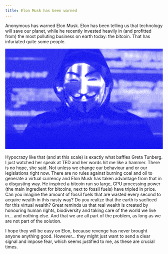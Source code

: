 ```yaml
---
title: Elon Musk has been warned
---
```


Anonymous has warned Elon Musk. Elon has been telling us that technology will save our planet, while he recently invested heavily in (and profitted from) the most polluting business on earth today: the bitcoin. That has infuriated quite some people.

![Anonymous has warned Elon Musk](/uploads/anon.png)

Hypocrazy like that (and at this scale) is exactly what baffles Greta Tunberg. I just watched her speak at TED and her words hit me like a hammer. There is no hope, she said. Not unless we change our behaviour and or our legislations right now. There are no rules against burning coal and oil to generate a virtual currency and Elon Musk has taken advantage from that in a disgusting way. He inspired a bitcoin run so large, GPU processing power (the main ingredient for bitcoins, next to fossil fuels) have tripled in price. Can you imagine the amount of fossil fuels that are wasted every second to acquire wealth in this nasty way? Do you realize that the earth is sacficed for this virtual wealth? Great reminds us that real wealth is created by honouring human rights, biodiversity and taking care of the world we live in... and nothing else. And that we are all part of the problem, as long as we are not part of the solution. 

I hope they will be easy on Elon, because revenge has never brought anyone anything good. However... they might just want to send a clear signal and impose fear, which seems justified to me, as these are crucial times.